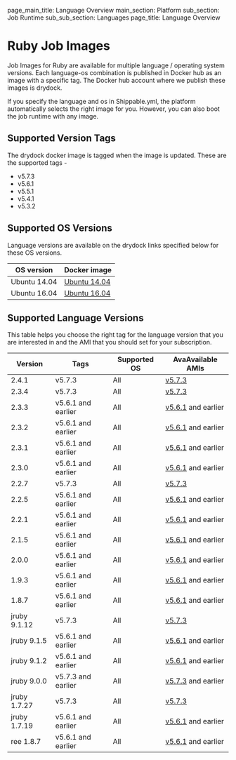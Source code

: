 page_main_title: Language Overview
main_section: Platform
sub_section: Job Runtime
sub_sub_section: Languages
page_title: Language Overview

# Ruby Job Images

Job Images for Ruby are available for multiple language / operating system versions. Each language-os combination
is published in Docker hub as an image with a specific tag. The Docker hub account where we publish these images is drydock.

If you specify the language and os in Shippable.yml, the platform automatically selects the right image for you. However,
you can also boot the job runtime with any image.

## Supported Version Tags
The drydock docker image is tagged when the image is updated. These are the supported tags -

* v5.7.3                
* v5.6.1                
* v5.5.1                
* v5.4.1                
* v5.3.2                

## Supported OS Versions
Language versions are available on the drydock links specified below for these OS versions.

|OS version| Docker image |
|--------------------|-----------------------|
|Ubuntu 14.04|[Ubuntu 14.04](https://hub.docker.com/r/drydock/u14ruball)|
|Ubuntu 16.04|[Ubuntu 16.04](https://hub.docker.com/r/drydock/u16ruball)|

## Supported Language Versions
This table helps you choose the right tag for the language version that you are interested in and the
AMI that you should set for your subscription.

| Version  |  Tags    | Supported OS| AvaAvailable AMIs|  
|----------|---------|-----------|---------------------|
|2.4.1 |   v5.7.3    | All  | [v5.7.3](/platform/machine-image-v573)   |
|2.3.4 |   v5.7.3    | All  | [v5.7.3](/platform/machine-image-v573)   |
|2.3.3 |  v5.6.1 and earlier | All  | [v5.6.1](/platform/machine-image-v561) and earlier |
|2.3.2 |  v5.6.1 and earlier |  All | [v5.6.1](/platform/machine-image-v561) and earlier |
|2.3.1 |  v5.6.1 and earlier |  All | [v5.6.1](/platform/machine-image-v561) and earlier |
|2.3.0 |  v5.6.1 and earlier |  All | [v5.6.1](/platform/machine-image-v561) and earlier |  
|2.2.7 |   v5.7.3    | All  | [v5.7.3](/platform/machine-image-v573)   |
|2.2.5 |  v5.6.1 and earlier |  All | [v5.6.1](/platform/machine-image-v561) and earlier |
|2.2.1 |  v5.6.1 and earlier |  All | [v5.6.1](/platform/machine-image-v561) and earlier |
|2.1.5 |  v5.6.1 and earlier |  All | [v5.6.1](/platform/machine-image-v561) and earlier |
|2.0.0 |  v5.6.1 and earlier |  All | [v5.6.1](/platform/machine-image-v561) and earlier |    
|1.9.3 |  v5.6.1 and earlier |  All | [v5.6.1](/platform/machine-image-v561) and earlier | 
|1.8.7 |  v5.6.1 and earlier |  All | [v5.6.1](/platform/machine-image-v561) and earlier |
|jruby 9.1.12        |   v5.7.3    | All  | [v5.7.3](/platform/machine-image-v573)   |
|jruby 9.1.5         |  v5.6.1 and earlier |  All | [v5.6.1](/platform/machine-image-v561) and earlier |    
|jruby 9.1.2         |  v5.6.1 and earlier |  All | [v5.6.1](/platform/machine-image-v561) and earlier |  
|jruby 9.0.0         |  v5.7.3 and earlier |  All | [v5.7.3](/platform/machine-image-v573) and earlier |  
|jruby 1.7.27        |   v5.7.3    | All  | [v5.7.3](/platform/machine-image-v573)   |   
|jruby 1.7.19        |  v5.6.1 and earlier |  All | [v5.6.1](/platform/machine-image-v561) and earlier |
|ree 1.8.7           |  v5.6.1 and earlier |  All | [v5.6.1](/platform/machine-image-v561) and earlier |